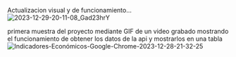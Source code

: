 Actualizacion visual y de funcionamiento...
![2023-12-29-20-11-08_Gad23hrY](https://github.com/earaucov27/prueba_tecnica_nttdata/assets/78817982/46119fb8-1786-4471-9b33-fefd5d0ba9e9)

primera muestra del proyecto mediante GIF de un video grabado mostrando el funcionamiento de obtener los datos de la api y mostrarlos en una tabla
![Indicadores-Económicos-Google-Chrome-2023-12-28-21-32-25](https://github.com/earaucov27/prueba_tecnica_nttdata/assets/78817982/aca854ed-242a-48f9-8faa-5c7dc987fea8)


